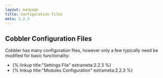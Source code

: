 ```yaml
---
layout: manpage
title: Configuration Files
meta: 2.2.3
---
```

## Cobbler Configuration Files

Cobbler has many configuration files, however only a few typically need be modified for basic functionality:

* {% linkup title:"Settings File" extrameta:2.2.3 %}
* {% linkup title:"Modules Configuration" extrameta:2.2.3 %}
